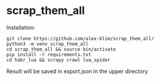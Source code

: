 # scrap_them_all
Installation:
```
git clone https://github.com/alex-klim/scrap_them_all/
python3 -m venv scrap_them_all
cd scrap_them_all && source bin/activate
pip install -r requirements.txt
cd habr_lua && scrapy crawl lua_spider
```
Result will be saved in export.json in the upper directory
